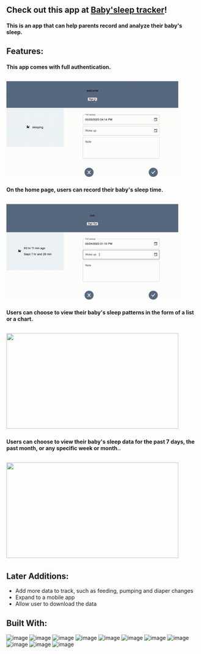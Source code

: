 <!-- ![Alt text](/images/logo.png) -->
<!-- <img src='images/logo.png' width='115' height='50'> -->

## Check out this app at [Baby'sleep tracker](https://babysleep.vercel.app/)!

#### This is an app that can help parents record and analyze their baby's sleep.

## Features:

#### This app comes with full authentication.

## <img src='images/authentication.gif' width='450' height='250'>

#### On the home page, users can record their baby's sleep time.

## <img src='images/record.gif' width='450' height='250'>

#### Users can choose to view their baby's sleep patterns in the form of a list or a chart.

## <img src='images/list_chart.gif' width='450' height='250'>

#### Users can choose to view their baby's sleep data for the past 7 days, the past month, or any specific week or month..

## <img src='images/charts.gif' width='450' height='250'>

## Later Additions:

- Add more data to track, such as feeding, pumping and diaper changes
- Expand to a mobile app
- Allow user to download the data

## Built With:

![image](https://img.shields.io/badge/HTML5-E34F26?style=for-the-badge&logo=html5&logoColor=white)
![image](https://img.shields.io/badge/CSS3-1572B6?style=for-the-badge&logo=css3&logoColor=white)
![image](https://img.shields.io/badge/JavaScript-323330?style=for-the-badge&logo=javascript&logoColor=F7DF1E)
![image](https://img.shields.io/badge/next.js-000000?style=for-the-badge&logo=nextdotjs&logoColor=white)
![image](https://img.shields.io/badge/MongoDB-4EA94B?style=for-the-badge&logo=mongodb&logoColor=white)
![image](https://img.shields.io/badge/Prisma-3982CE?style=for-the-badge&logo=Prisma&logoColor=white)
![image](https://img.shields.io/badge/Tailwind_CSS-38B2AC?style=for-the-badge&logo=tailwind-css&logoColor=white)
![image](https://img.shields.io/badge/Material%20UI-007FFF?style=for-the-badge&logo=mui&logoColor=white)
![image](https://img.shields.io/badge/Vercel-000000?style=for-the-badge&logo=vercel&logoColor=white)
![image](https://img.shields.io/badge/Chart.js-FF6384?style=for-the-badge&logo=chartdotjs&logoColor=white)
![image](https://img.shields.io/badge/npm-CB3837?style=for-the-badge&logo=npm&logoColor=white)
